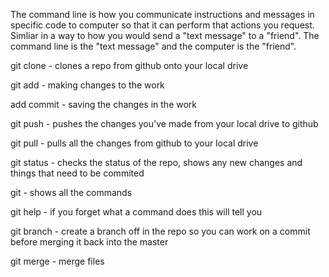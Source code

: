 The command line is how you communicate instructions and messages in specific code to computer so that it can perform that actions you request. Simliar in a way to how you would send a "text message" to a "friend". The command line is the "text message" and the computer is the "friend". 

git clone - clones a repo from github onto your local drive 

git add - making changes to the work 

add commit - saving the changes in the work 

git push - pushes the changes you've made from your local drive to github 

git pull - pulls all the changes from github to your local drive 

git status - checks the status of the repo, shows any new changes and things that need to be commited 

git - shows all the commands 

git help - if you forget what a command does this will tell you 

git branch - create a branch off in the repo so you can work on a commit before merging it back into the master 

git merge - merge files